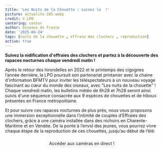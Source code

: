 ```yaml
---
title: 'Les Nuits de la Chouette : suivez la  !'
picture: actualite-105.webp
credit: © LPO
centering: center
author: Oiseaux de France
date: '2025-04-24'
tags: [nuits de la chouette , effraie des clochers , reproduction]
active: true
---
```


**Suivez la nidification d'effraies des clochers et partez à la découverte des rapaces nocturnes chaque vendredi matin !**

Après le retour des hirondelles en 2022 et le printemps des cigognes l’année dernière, la LPO poursuit son partenariat printanier avec la chaine d'information BFMTV pour inviter les téléspectateurs à un nouveau voyage fascinant au cœur du monde des oiseaux, avec "Les nuits de la chouette" ! Chaque vendredi matin, les bulletins météo de 6h28 et 7h28 seront ainsi suivis d'une séquence consacrée aux 9 espèces de chouettes et de hiboux présentes en France métropolitaine. 

Et pour suivre ces rapaces nocturnes de plus près, nous vous proposons une immersion exceptionnelle dans l’intimité de couples d’Effraies des clochers, grâce à une caméra installée dans des nichoirs en Charente-Maritime et en Vendée. De la ponte à l’envol des jeunes, vous pourrez vivre chaque étape de la reproduction de ces chouettes, jusqu’au début de l’été.


<div style="text-align: center; margin-bottom: 20px;">
    <a
        href="https://www.lpo.fr/la-lpo-en-actions/connaissance-des-especes-sauvages/les-nuits-de-la-chouette/suivez-en-direct-la-nidification"
        target="_blank"
        class="PrimaryButton"
        style="display: inline-block; padding: 10px 20px; text-decoration: none; border-radius: 5px;"
    >
        Accéder aux caméras en direct !
    </a>
</div>
